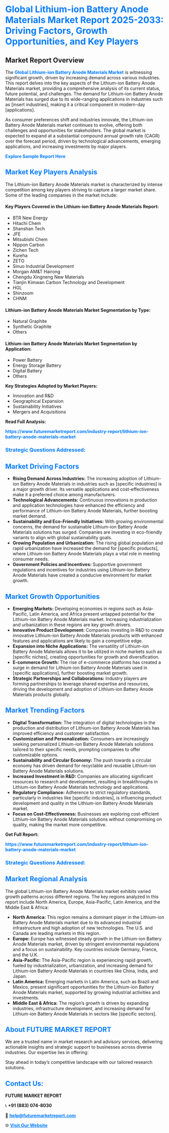 <h1 style="color: #007BFF;">Global Lithium-ion Battery Anode Materials Market Report 2025-2033: Driving Factors, Growth Opportunities, and Key Players</h1>

<section id="overview">
<h2>Market Report Overview</h2>
<p>The <a href="https://www.futuremarketreport.com/industry-report/lithium-ion-battery-anode-materials-market" style="color: #007BFF; text-decoration: none;"><strong>Global Lithium-ion Battery Anode Materials Market</strong></a> is witnessing significant growth, driven by increasing demand across various industries. This report delves into the key aspects of the Lithium-ion Battery Anode Materials market, providing a comprehensive analysis of its current status, future potential, and challenges. The demand for Lithium-ion Battery Anode Materials has surged due to its wide-ranging applications in industries such as [insert industries], making it a critical component in modern-day [applications].</p>
<p>As consumer preferences shift and industries innovate, the Lithium-ion Battery Anode Materials market continues to evolve, offering both challenges and opportunities for stakeholders. The global market is expected to expand at a substantial compound annual growth rate (CAGR) over the forecast period, driven by technological advancements, emerging applications, and increasing investments by major players.</p>
</section>

<section id="overview">
<p><a href="https://www.futuremarketreport.com/request-sample/reportId=53334" style="color: #007BFF; text-decoration: none;"><strong>Explore Sample Report Here</strong></a></p>
</section>

<section id="key-players">
<h2 style="color: #007BFF;">Market Key Players Analysis</h2>
<p>The Lithium-ion Battery Anode Materials market is characterized by intense competition among key players striving to capture a larger market share. Some of the leading companies in the market include:</p>
<h4>Key Players Covered in the Lithium-ion Battery Anode Materials Report:</h4>
<ul><li>BTR New Energy</li><li>Hitachi Chem</li><li>Shanshan Tech</li><li>JFE</li><li>Mitsubishi Chem</li><li>Nippon Carbon</li><li>Zichen Tech</li><li>Kureha</li><li>ZETO</li><li>Sinuo Industrial Development</li><li>Morgan AM&amp;T Hairong</li><li>Chengdu Xingneng New Materials</li><li>Tianjin Kimwan Carbon Technology and Development</li><li>HGL</li><li>Shinzoom</li><li>CHNM</li></ul>
<h4>Lithium-ion Battery Anode Materials Market Segmentation by Type:</h4>
<ul><li>Natural Graphite</li><li>Synthetic Graphite</li><li>Others</li></ul>

<h4>Lithium-ion Battery Anode Materials Market Segmentation by Application:</h4>
<ul><li>Power Battery</li><li>Energy Storage Battery</li><li>Digital Battery</li><li>Others</li></ul>
<p><strong>Key Strategies Adopted by Market Players:</strong></p>
<ul>
<li>Innovation and R&D</li>
<li>Geographical Expansion</li>
<li>Sustainability Initiatives</li>
<li>Mergers and Acquisitions</li>
</ul>
</section>

<section>
<p><strong>Read Full Analysis: </strong></p><a href="https://www.futuremarketreport.com/industry-report/lithium-ion-battery-anode-materials-market" style="color: #007BFF; text-decoration: none;"><strong>https://www.futuremarketreport.com/industry-report/lithium-ion-battery-anode-materials-market</strong></a>
<h3 style="color: #007BFF;">Strategic Questions Addressed:</h3>
</section>

<section id="driving-factors">
<h2 style="color: #007BFF;">Market Driving Factors</h2>
<ul>
<li><strong>Rising Demand Across Industries:</strong> The increasing adoption of Lithium-ion Battery Anode Materials in industries such as [specific industries] is a major growth driver. Its versatile applications and cost-effectiveness make it a preferred choice among manufacturers.</li>
<li><strong>Technological Advancements:</strong> Continuous innovations in production and application technologies have enhanced the efficiency and performance of Lithium-ion Battery Anode Materials, further boosting market demand.</li>
<li><strong>Sustainability and Eco-Friendly Initiatives:</strong> With growing environmental concerns, the demand for sustainable Lithium-ion Battery Anode Materials solutions has surged. Companies are investing in eco-friendly variants to align with global sustainability goals.</li>
<li><strong>Growing Population and Urbanization:</strong> The rising global population and rapid urbanization have increased the demand for [specific products], where Lithium-ion Battery Anode Materials plays a vital role in meeting consumer needs.</li>
<li><strong>Government Policies and Incentives:</strong> Supportive government regulations and incentives for industries using Lithium-ion Battery Anode Materials have created a conducive environment for market growth.</li>
</ul>
</section>

<section id="growth-opportunities">
<h2 style="color: #007BFF;">Market Growth Opportunities</h2>
<ul>
<li><strong>Emerging Markets:</strong> Developing economies in regions such as Asia-Pacific, Latin America, and Africa present untapped potential for the Lithium-ion Battery Anode Materials market. Increasing industrialization and urbanization in these regions are key growth drivers.</li>
<li><strong>Innovative Product Development:</strong> Companies investing in R&D to create innovative Lithium-ion Battery Anode Materials products with enhanced features and applications are likely to gain a competitive edge.</li>
<li><strong>Expansion into Niche Applications:</strong> The versatility of Lithium-ion Battery Anode Materials allows it to be utilized in niche markets such as [specific niches], creating opportunities for growth and diversification.</li>
<li><strong>E-commerce Growth:</strong> The rise of e-commerce platforms has created a surge in demand for Lithium-ion Battery Anode Materials used in [specific applications], further boosting market growth.</li>
<li><strong>Strategic Partnerships and Collaborations:</strong> Industry players are forming partnerships to leverage shared expertise and resources, driving the development and adoption of Lithium-ion Battery Anode Materials products globally.</li>
</ul>
</section>

<section id="trending-factors">
<h2 style="color: #007BFF;">Market Trending Factors</h2>
<ul>
<li><strong>Digital Transformation:</strong> The integration of digital technologies in the production and distribution of Lithium-ion Battery Anode Materials has improved efficiency and customer satisfaction.</li>
<li><strong>Customization and Personalization:</strong> Consumers are increasingly seeking personalized Lithium-ion Battery Anode Materials solutions tailored to their specific needs, prompting companies to offer customizable options.</li>
<li><strong>Sustainability and Circular Economy:</strong> The push towards a circular economy has driven demand for recyclable and reusable Lithium-ion Battery Anode Materials solutions.</li>
<li><strong>Increased Investment in R&D:</strong> Companies are allocating significant resources to research and development, resulting in breakthroughs in Lithium-ion Battery Anode Materials technology and applications.</li>
<li><strong>Regulatory Compliance:</strong> Adherence to strict regulatory standards, particularly in industries like [specific industries], is influencing product development and quality in the Lithium-ion Battery Anode Materials market.</li>
<li><strong>Focus on Cost-Effectiveness:</strong> Businesses are exploring cost-efficient Lithium-ion Battery Anode Materials solutions without compromising on quality, making the market more competitive.</li>
</ul>
</section>

<section>
<p><strong>Get Full Report: </strong></p><a href="https://www.futuremarketreport.com/industry-report/lithium-ion-battery-anode-materials-market" style="color: #007BFF; text-decoration: none;"><strong>https://www.futuremarketreport.com/industry-report/lithium-ion-battery-anode-materials-market</strong></a>
<h3 style="color: #007BFF;">Strategic Questions Addressed:</h3>
</section>


<section id="regional-analysis">
<h2 style="color: #007BFF;">Market Regional Analysis</h2>
<p>The global Lithium-ion Battery Anode Materials market exhibits varied growth patterns across different regions. The key regions analyzed in this report include North America, Europe, Asia-Pacific, Latin America, and the Middle East & Africa:</p>
<ul>
<li><strong>North America:</strong> This region remains a dominant player in the Lithium-ion Battery Anode Materials market due to its advanced industrial infrastructure and high adoption of new technologies. The U.S. and Canada are leading markets in this region.</li>
<li><strong>Europe:</strong> Europe has witnessed steady growth in the Lithium-ion Battery Anode Materials market, driven by stringent environmental regulations and a focus on sustainability. Key countries include Germany, France, and the U.K.</li>
<li><strong>Asia-Pacific:</strong> The Asia-Pacific region is experiencing rapid growth, fueled by industrialization, urbanization, and increasing demand for Lithium-ion Battery Anode Materials in countries like China, India, and Japan.</li>
<li><strong>Latin America:</strong> Emerging markets in Latin America, such as Brazil and Mexico, present significant opportunities for the Lithium-ion Battery Anode Materials market, supported by growing industrial activities and investments.</li>
<li><strong>Middle East & Africa:</strong> The region’s growth is driven by expanding industries, infrastructure development, and increasing demand for Lithium-ion Battery Anode Materials in sectors like [specific sectors].</li>
</ul>
</section>

<footer>
<h2 style="color: #007BFF;">About FUTURE MARKET REPORT</h2>
<p>We are a trusted name in market research and advisory services, delivering actionable insights and strategic support to businesses across diverse industries. Our expertise lies in offering:</p>

<p>Stay ahead in today’s competitive landscape with our tailored research solutions.</p>

<h2 style="color: #007BFF;">Contact Us:</h2>
<p><strong>FUTURE MARKET REPORT</strong></p>
<p>📞 <strong>+91 (883) 074-8030</strong></p>
<p>📧 <strong><a href="mailto:help@futuremarketreport.com" style="color: #007BFF;">help@futuremarketreport.com</a></strong></p>
<p>🌐 <strong><a href="https://www.futuremarketreport.com/" style="color: #007BFF;">Visit Our Website</a></strong></p>
</footer>